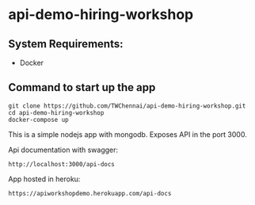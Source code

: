 # api-demo-hiring-workshop

## System Requirements: 
- Docker

## Command to start up the app
``` 
git clone https://github.com/TWChennai/api-demo-hiring-workshop.git
cd api-demo-hiring-workshop
docker-compose up
```

This is a simple nodejs app with mongodb.  Exposes API in the port 3000.

Api documentation with swagger:
```
http://localhost:3000/api-docs
```
App hosted in heroku:

```https://apiworkshopdemo.herokuapp.com/api-docs```
